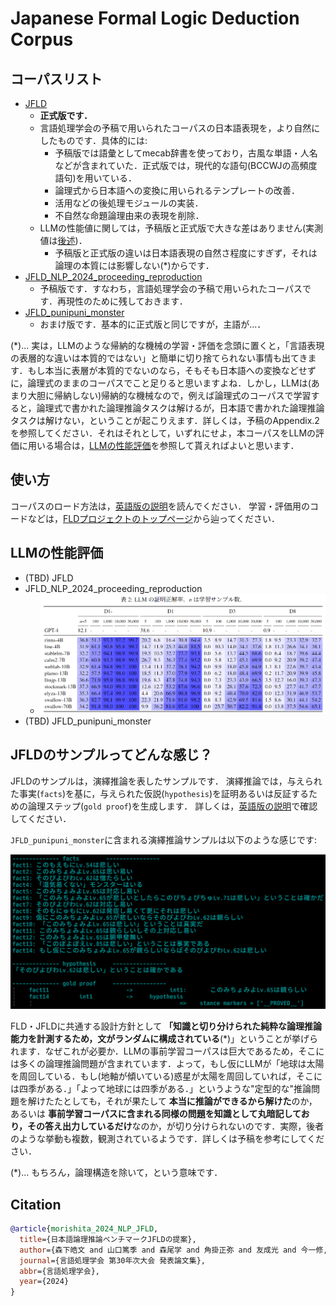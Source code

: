 # Japanese Formal Logic Deduction Corpus




## コーパスリスト

* [JFLD](https://huggingface.co/datasets/hitachi-nlp/JFLD)
    - **正式版です．**
    - 言語処理学会の予稿で用いられたコーパスの日本語表現を，より自然にしたものです．具体的には:
        * 予稿版では語彙としてmecab辞書を使っており，古風な単語・人名などが含まれていた．正式版では，現代的な語句(BCCWJの高頻度語句)を用いている．
        * 論理式から日本語への変換に用いられるテンプレートの改善．
        * 活用などの後処理モジュールの実装．
        * 不自然な命題論理由来の表現を削除．
    - LLMの性能値に関しては，予稿版と正式版で大きな差はありません(実測値は[後述](#LLMの性能評価))．
        * 予稿版と正式版の違いは日本語表現の自然さ程度にすぎず，それは論理の本質には影響しない(*)からです．
* [JFLD_NLP_2024_proceeding_reproduction](https://huggingface.co/datasets/hitachi-nlp/JFLD_NLP_2024_proceeding_reproduction)
    * 予稿版です．すなわち，言語処理学会の予稿で用いられたコーパスです．再現性のために残しておきます．
* [JFLD_punipuni_monster](https://huggingface.co/datasets/hitachi-nlp/JFLD_punipuni_monster)
    * おまけ版です．基本的に正式版と同じですが，主語が...．


(*)... 実は，LLMのような帰納的な機械の学習・評価を念頭に置くと，「言語表現の表層的な違いは本質的ではない」と簡単に切り捨てられない事情も出てきます．もし本当に表層が本質的でないのなら，そもそも日本語への変換などせずに，論理式のままのコーパスでこと足りると思いますよね．しかし，LLMは(あまり大胆に帰納しない)帰納的な機械なので，例えば論理式のコーパスで学習すると，論理式で書かれた論理推論タスクは解けるが，日本語で書かれた論理推論タスクは解けない，ということが起こりえます．詳しくは，予稿のAppendix.2を参照してください．それはそれとして，いずれにせよ，本コーパスをLLMの評価に用いる場合は，[LLMの性能評価](#LLMの性能評価)を参照して貰えればよいと思います．




## 使い方
コーパスのロード方法は，[英語版の説明](./README.md#How_to_use_the_corpora)を読んでください．
学習・評価用のコードなどは，[FLDプロジェクトのトップページ](https://github.com/hitachi-nlp/FLD)から辿ってください．




## LLMの性能評価
* (TBD) JFLD
* JFLD_NLP_2024_proceeding_reproduction
    - ![proof_accuracy.JFLD_NLP_2024_proceeding_reproduction](./images/proof_accuracy.JFLD_NLP_2024_proceeding_reproduction.PNG)
* (TBD) JFLD_punipuni_monster




## JFLDのサンプルってどんな感じ？
JFLDのサンプルは，演繹推論を表したサンプルです．
演繹推論では，与えられた事実(`facts`)を基に，与えられた仮説(`hypothesis`)を証明あるいは反証するための論理ステップ(`gold proof`)を生成します．
詳しくは，[英語版の説明](./README.md#What_does_the_dataset_example_look_like?)で確認してください．

`JFLD_punipuni_monster`に含まれる演繹推論サンプルは以下のような感じです:

![deduction_example](./images/JFLD_punipuni_monster.0.png)

FLD・JFLDに共通する設計方針として **「知識と切り分けられた純粋な論理推論能力を計測するため，文がランダムに構成されている**(*)」ということが挙げられます．なぜこれが必要か．LLMの事前学習コーパスは巨大であるため，そこには多くの論理推論問題が含まれています．よって，もし仮にLLMが「地球は太陽を周回している．もし(地軸が傾いている)惑星が太陽を周回していれば，そこには四季がある．」「よって地球には四季がある．」というような"定型的な"推論問題を解けたたとしても，それが果たして **本当に推論ができるから解けた**のか，あるいは **事前学習コーパスに含まれる同様の問題を知識として丸暗記しており，その答え出力しているだけ**なのか，が切り分けられないのです．実際，後者のような挙動も複数，観測されているようです．詳しくは予稿を参考にしてください．


(*)... もちろん，論理構造を除いて，という意味です．








## Citation
```bibtex
@article{morishita_2024_NLP_JFLD,
  title={日本語論理推論ベンチマークJFLDの提案},
  author={森下皓文 and 山口篤季 and 森尾学 and 角掛正弥 and 友成光 and 今一修, and 十河泰弘},
  journal={言語処理学会 第30年次大会 発表論文集},
  abbr={言語処理学会},
  year={2024}
}
```
